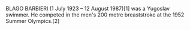 BLAGO BARBIERI (1 July 1923 – 12 August 1987)[1] was a Yugoslav swimmer. He competed in the men's 200 metre breaststroke at the 1952 Summer Olympics.[2]
